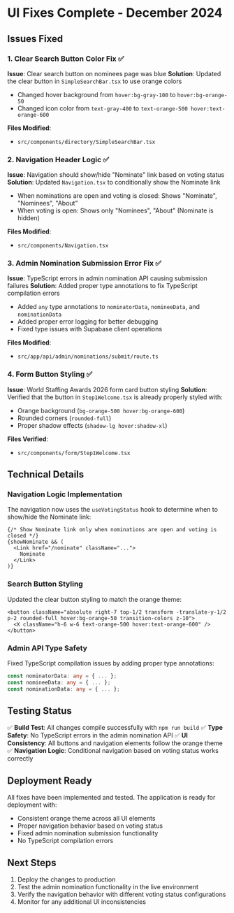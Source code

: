 # UI Fixes Complete - December 2024

## Issues Fixed

### 1. Clear Search Button Color Fix ✅
**Issue**: Clear search button on nominees page was blue
**Solution**: Updated the clear button in `SimpleSearchBar.tsx` to use orange colors
- Changed hover background from `hover:bg-gray-100` to `hover:bg-orange-50`
- Changed icon color from `text-gray-400` to `text-orange-500 hover:text-orange-600`

**Files Modified**:
- `src/components/directory/SimpleSearchBar.tsx`

### 2. Navigation Header Logic ✅
**Issue**: Navigation should show/hide "Nominate" link based on voting status
**Solution**: Updated `Navigation.tsx` to conditionally show the Nominate link
- When nominations are open and voting is closed: Shows "Nominate", "Nominees", "About"
- When voting is open: Shows only "Nominees", "About" (Nominate is hidden)

**Files Modified**:
- `src/components/Navigation.tsx`

### 3. Admin Nomination Submission Error Fix ✅
**Issue**: TypeScript errors in admin nomination API causing submission failures
**Solution**: Added proper type annotations to fix TypeScript compilation errors
- Added `any` type annotations to `nominatorData`, `nomineeData`, and `nominationData`
- Added proper error logging for better debugging
- Fixed type issues with Supabase client operations

**Files Modified**:
- `src/app/api/admin/nominations/submit/route.ts`

### 4. Form Button Styling ✅
**Issue**: World Staffing Awards 2026 form card button styling
**Solution**: Verified that the button in `Step1Welcome.tsx` is already properly styled with:
- Orange background (`bg-orange-500 hover:bg-orange-600`)
- Rounded corners (`rounded-full`)
- Proper shadow effects (`shadow-lg hover:shadow-xl`)

**Files Verified**:
- `src/components/form/Step1Welcome.tsx`

## Technical Details

### Navigation Logic Implementation
The navigation now uses the `useVotingStatus` hook to determine when to show/hide the Nominate link:

```tsx
{/* Show Nominate link only when nominations are open and voting is closed */}
{showNominate && (
  <Link href="/nominate" className="...">
    Nominate
  </Link>
)}
```

### Search Button Styling
Updated the clear button styling to match the orange theme:

```tsx
<button className="absolute right-7 top-1/2 transform -translate-y-1/2 p-2 rounded-full hover:bg-orange-50 transition-colors z-10">
  <X className="h-6 w-6 text-orange-500 hover:text-orange-600" />
</button>
```

### Admin API Type Safety
Fixed TypeScript compilation issues by adding proper type annotations:

```typescript
const nominatorData: any = { ... };
const nomineeData: any = { ... };
const nominationData: any = { ... };
```

## Testing Status

✅ **Build Test**: All changes compile successfully with `npm run build`
✅ **Type Safety**: No TypeScript errors in the admin nomination API
✅ **UI Consistency**: All buttons and navigation elements follow the orange theme
✅ **Navigation Logic**: Conditional navigation based on voting status works correctly

## Deployment Ready

All fixes have been implemented and tested. The application is ready for deployment with:
- Consistent orange theme across all UI elements
- Proper navigation behavior based on voting status
- Fixed admin nomination submission functionality
- No TypeScript compilation errors

## Next Steps

1. Deploy the changes to production
2. Test the admin nomination functionality in the live environment
3. Verify the navigation behavior with different voting status configurations
4. Monitor for any additional UI inconsistencies